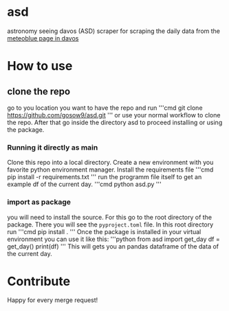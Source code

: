 # asd
astronomy seeing davos (ASD) scraper for scraping the daily data from the [meteoblue page in davos](https://www.meteoblue.com/de/wetter/outdoorsports/seeing/davos_schweiz_2661039)  
# How to use
## clone the repo
go to you location you want to have the repo and run 
'''cmd
git clone https://github.com/gosow9/asd.git
'''
or use your normal workflow to clone the repo. After that go inside the directory asd to proceed installing or using the package.

### Running it directly as main
Clone this repo into a local directory. Create a new environment with you favorite python environment manager. Install the requirements file 
'''cmd
pip install -r requirements.txt
'''
run the programm file itself to get an example df of the current day.
'''cmd
python asd.py
'''

### import as package
you will need to install the source. For this go to the root directory of the package. There you will see the `pyproject.toml` file. In this root directory run
'''cmd
pip install .
'''
Once the package is installed in your virtual environment you can use it like this:
'''python
from asd import get_day
df = get_day()
print(df)
'''
This will gets you an pandas dataframe of the data of the current day.

# Contribute
Happy for every merge request!  